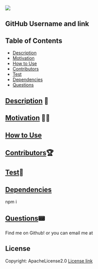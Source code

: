 # 
  ![](https://img.shields.io/badge/license-ApacheLicense2.0-blue.svg)
## GitHub Username and link
## Table of Contents
* [Description](#Description) 
* [Motivation](#Motivation)
* [How to Use](#Usage)
* [Contributors](#Contributors) 
* [Test](#Test)
* [Dependencies](#dependencies)
* [Questions](#questions)
  
## [Description](#Description)  📝
  
## [Motivation](#Motivation) 🤽‍♂️
  
## [How to Use](#Usage) 
  
## [Contributors](#Contributors)🏆
  
## [Test](#Test)🎯
  
## [Dependencies](#dependencies)
  npm i
## [Questions](#questions)📟
  Find me on Github! 
  [](https://github.com//)
  or you can email me at 
## License

Copyright: ApacheLicense2.0
[License link](https://www.apache.org/licenses/LICENSE-2.0)
